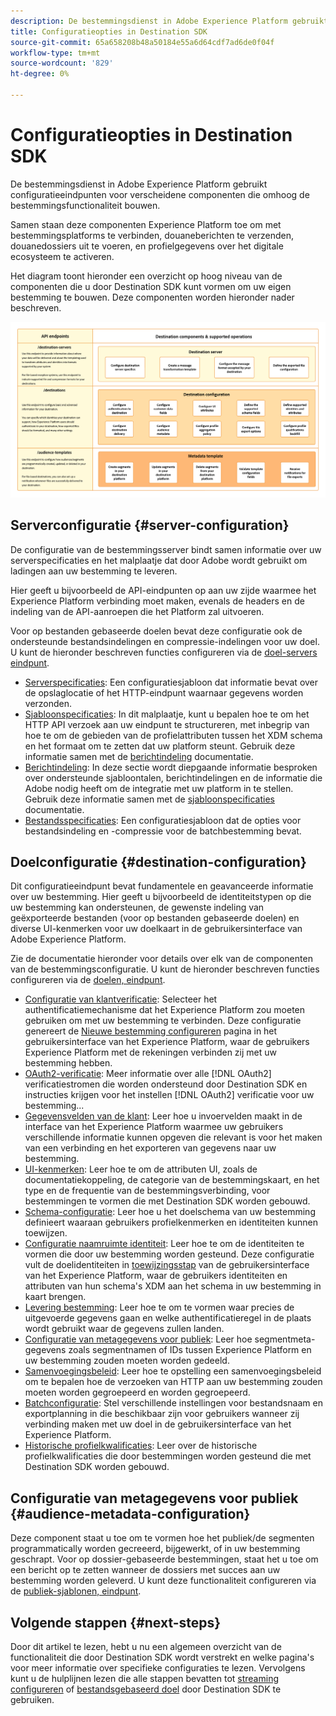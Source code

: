 ```yaml
---
description: De bestemmingsdienst in Adobe Experience Platform gebruikt configuratieeindpunten voor verscheidene componenten die omhoog de bestemmingsfunctionaliteit bouwen. Leer hoe deze componenten gecombineerd Experience Platform toestaan om met bestemmingspartners te verbinden, douaneberichten te verzenden, en profielgegevens over het digitale ecosysteem te activeren.
title: Configuratieopties in Destination SDK
source-git-commit: 65a658208b48a50184e55a6d64cdf7ad6de0f04f
workflow-type: tm+mt
source-wordcount: '829'
ht-degree: 0%

---
```



# Configuratieopties in Destination SDK

De bestemmingsdienst in Adobe Experience Platform gebruikt configuratieeindpunten voor verscheidene componenten die omhoog de bestemmingsfunctionaliteit bouwen.

Samen staan deze componenten Experience Platform toe om met bestemmingsplatforms te verbinden, douaneberichten te verzenden, douanedossiers uit te voeren, en profielgegevens over het digitale ecosysteem te activeren.

Het diagram toont hieronder een overzicht op hoog niveau van de componenten die u door Destination SDK kunt vormen om uw eigen bestemming te bouwen. Deze componenten worden hieronder nader beschreven.

![Diagram die de componenten van de Destination SDK, configuratieeindpunten, en de verrichtingen tonen door hen worden gesteund.](../assets/functionality/destination-sdk-components-diagram.png)

## Serverconfiguratie {#server-configuration}

De configuratie van de bestemmingsserver bindt samen informatie over uw serverspecificaties en het malplaatje dat door Adobe wordt gebruikt om ladingen aan uw bestemming te leveren.

Hier geeft u bijvoorbeeld de API-eindpunten op aan uw zijde waarmee het Experience Platform verbinding moet maken, evenals de headers en de indeling van de API-aanroepen die het Platform zal uitvoeren.

Voor op bestanden gebaseerde doelen bevat deze configuratie ook de ondersteunde bestandsindelingen en compressie-indelingen voor uw doel. U kunt de hieronder beschreven functies configureren via de [doel-servers eindpunt](../authoring-api/destination-server/create-destination-server.md).

* [Serverspecificaties](destination-server/server-specs.md): Een configuratiesjabloon dat informatie bevat over de opslaglocatie of het HTTP-eindpunt waarnaar gegevens worden verzonden.
* [Sjabloonspecificaties](destination-server/templating-specs.md): In dit malplaatje, kunt u bepalen hoe te om het HTTP API verzoek aan uw eindpunt te structureren, met inbegrip van hoe te om de gebieden van de profielattributen tussen het XDM schema en het formaat om te zetten dat uw platform steunt. Gebruik deze informatie samen met de [berichtindeling](destination-server/message-format.md) documentatie.
* [Berichtindeling](destination-server/message-format.md): In deze sectie wordt diepgaande informatie besproken over ondersteunde sjabloontalen, berichtindelingen en de informatie die Adobe nodig heeft om de integratie met uw platform in te stellen. Gebruik deze informatie samen met de [sjabloonspecificaties](destination-server/templating-specs.md) documentatie.
* [Bestandsspecificaties](destination-server/file-formatting.md): Een configuratiesjabloon dat de opties voor bestandsindeling en -compressie voor de batchbestemming bevat.

## Doelconfiguratie {#destination-configuration}

Dit configuratieeindpunt bevat fundamentele en geavanceerde informatie over uw bestemming. Hier geeft u bijvoorbeeld de identiteitstypen op die uw bestemming kan ondersteunen, de gewenste indeling van geëxporteerde bestanden (voor op bestanden gebaseerde doelen) en diverse UI-kenmerken voor uw doelkaart in de gebruikersinterface van Adobe Experience Platform.

Zie de documentatie hieronder voor details over elk van de componenten van de bestemmingsconfiguratie. U kunt de hieronder beschreven functies configureren via de [doelen, eindpunt](../authoring-api/destination-configuration/create-destination-configuration.md).

* [Configuratie van klantverificatie](destination-configuration/customer-authentication.md): Selecteer het authentificatiemechanisme dat het Experience Platform zou moeten gebruiken om met uw bestemming te verbinden. Deze configuratie genereert de [Nieuwe bestemming configureren](../../ui/connect-destination.md) pagina in het gebruikersinterface van het Experience Platform, waar de gebruikers Experience Platform met de rekeningen verbinden zij met uw bestemming hebben.
* [OAuth2-verificatie](destination-configuration/oauth2-authentication.md): Meer informatie over alle [!DNL OAuth2] verificatiestromen die worden ondersteund door Destination SDK en instructies krijgen voor het instellen [!DNL OAuth2] verificatie voor uw bestemming...
* [Gegevensvelden van de klant](destination-configuration/customer-data-fields.md): Leer hoe u invoervelden maakt in de interface van het Experience Platform waarmee uw gebruikers verschillende informatie kunnen opgeven die relevant is voor het maken van een verbinding en het exporteren van gegevens naar uw bestemming.
* [UI-kenmerken](destination-configuration/ui-attributes.md): Leer hoe te om de attributen UI, zoals de documentatiekoppeling, de categorie van de bestemmingskaart, en het type en de frequentie van de bestemmingsverbinding, voor bestemmingen te vormen die met Destination SDK worden gebouwd.
* [Schema-configuratie](destination-configuration/schema-configuration.md): Leer hoe u het doelschema van uw bestemming definieert waaraan gebruikers profielkenmerken en identiteiten kunnen toewijzen.
* [Configuratie naamruimte identiteit](destination-configuration/identity-namespace-configuration.md): Leer hoe te om de identiteiten te vormen die door uw bestemming worden gesteund. Deze configuratie vult de doelidentiteiten in [toewijzingsstap](../../ui/activate-segment-streaming-destinations.md#mapping) van de gebruikersinterface van het Experience Platform, waar de gebruikers identiteiten en attributen van hun schema&#39;s XDM aan het schema in uw bestemming in kaart brengen.
* [Levering bestemming](destination-configuration/destination-delivery.md): Leer hoe te om te vormen waar precies de uitgevoerde gegevens gaan en welke authentificatieregel in de plaats wordt gebruikt waar de gegevens zullen landen.
* [Configuratie van metagegevens voor publiek](destination-configuration/audience-metadata-configuration.md): Leer hoe segmentmeta-gegevens zoals segmentnamen of IDs tussen Experience Platform en uw bestemming zouden moeten worden gedeeld.
* [Samenvoegingsbeleid](destination-configuration/aggregation-policy.md): Leer hoe te opstelling een samenvoegingsbeleid om te bepalen hoe de verzoeken van HTTP aan uw bestemming zouden moeten worden gegroepeerd en worden gegroepeerd.
* [Batchconfiguratie](destination-configuration/batch-configuration.md): Stel verschillende instellingen voor bestandsnaam en exportplanning in die beschikbaar zijn voor gebruikers wanneer zij verbinding maken met uw doel in de gebruikersinterface van het Experience Platform.
* [Historische profielkwalificaties](destination-configuration/historical-profile-qualifications.md): Leer over de historische profielkwalificaties die door bestemmingen worden gesteund die met Destination SDK worden gebouwd.

## Configuratie van metagegevens voor publiek {#audience-metadata-configuration}

Deze component staat u toe om te vormen hoe het publiek/de segmenten programmatically worden gecreeerd, bijgewerkt, of in uw bestemming geschrapt. Voor op dossier-gebaseerde bestemmingen, staat het u toe om een bericht op te zetten wanneer de dossiers met succes aan uw bestemming worden geleverd. U kunt deze functionaliteit configureren via de [publiek-sjablonen, eindpunt](../metadata-api/create-audience-template.md).

## Volgende stappen {#next-steps}

Door dit artikel te lezen, hebt u nu een algemeen overzicht van de functionaliteit die door Destination SDK wordt verstrekt en welke pagina&#39;s voor meer informatie over specifieke configuraties te lezen. Vervolgens kunt u de hulplijnen lezen die alle stappen bevatten tot [streaming configureren](../guides/configure-destination-instructions.md) of [bestandsgebaseerd doel](../guides/configure-file-based-destination-instructions.md) door Destination SDK te gebruiken.

